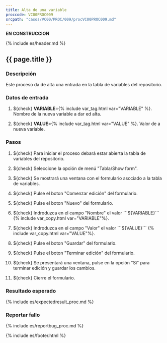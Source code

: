 ```yaml
---
title: Alta de una variable
proccode: VC00PROC009
srcpath: "casos/VC00/PROC/009/procVC00PROC009.md"
---
```


**EN CONSTRUCCION**

{% include es/header.md %}

## {{ page.title }}

### Descripción

Este proceso da de alta una entrada en la tabla de variables del repositorio.

### Datos de entrada

1. ${check} **VARIABLE**={% include var_tag.html var="VARIABLE" %}. Nombre de la nueva variable a dar ed alta.

2. ${check} **VALUE**={% include var_tag.html var="VALUE" %}. Valor de a nueva variable.


### Pasos

1. ${check} Para iniciar el proceso debará estar abierta la tabla de variables del repositorio.

2. ${check} Seleccione la opción de menú "Tabla/Show form". 

3. ${check} Se mostrará una ventana con el formulario asociado a la tabla de variables.

11. ${check} Pulse el boton "Comenzar edición" del formulario. 

12. ${check} Pulse el boton "Nuevo" del formulario.

8. ${check} Indroduzca en el campo "Nombre" el valor ```${VARIABLE}``` {% include var_copy.html var="VARIABLE"%}.

9. ${check} Indroduzca en el campo "Valor" el valor  ```${VALUE}``` {% include var_copy.html var="VALUE"%}.

10. ${check} Pulse el boton "Guardar" del formulario.

11. ${check} Pulse el boton "Terminar edición" del formulario. 

12. ${check} Se presentará una ventana, pulse en la opción "Sí" para terminar edición y guardar los cambios.

13. ${check} Cierre el formulario.

### Resultado esperado

{% include es/expectedresult_proc.md %}

### Reportar fallo

{% include es/reportbug_proc.md %}

{% include es/footer.html %}
